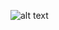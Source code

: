 ![alt text](https://res.cloudinary.com/dkearav60/image/upload/v1672945702/temporary%2C%20delete%20%28omens%29/Screenshot_2023-01-05_at_16.07.23_ayhyqh.png)
